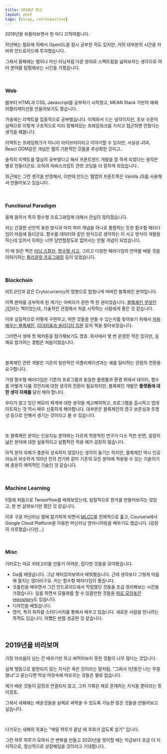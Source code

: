 ```yaml
---
title: 2018년 회고
layout: post
tags: [essay, retrospective]
---
```


2018년을 되돌아보면서 한 마디 끄적여봅니다.

작년에는 필요에 의해서 OpenGL을 잠시 공부한 적도 있지만, 거의 대부분의 시간을 자바와 안드로이드에 투자했습니다.

그래서 올해에는 웹이나 머신 러닝처럼 다른 분야로 스펙트럼을 넓혀보자는 생각으로 여러 분야를 탐험해보는 시간을 가졌습니다.

<br>

### Web

봄부터 HTML과 CSS, Javascript를 공부하기 시작했고, MEAN Stack 기반의 예제 어플리케이션을 만들어보기도 했습니다.

가을에는 리액트를 집중적으로 공부했습니다.
이제와서 드는 생각이지만, 초보 수준의 실력으로 이렇게 구조적으로 미리 정해져있는 프레임워크를 가지고 접근하면 안됬다는 생각을 해봅니다.

리액트는 프레임워크가 아니라 라이브러리라고 이야기할 수 있지만,
사실상 JSX, React DOM같은 개념은 웹의 기본적인 것들을 추상화한 것이고..

솔직히 리액트를 열심히 공부했다고 해서 프론트엔드 개발을 잘 하게 되었다는 생각은 별로 안들더군요.
오히려 자바스크립트 관련 코딩을 더 잘하게 되었습니다..

최근에는 그런 생각을 반영해서, 이번에 만드는 웹앱의 프론트쪽은 Vanilla JS를 사용해서 만들어보고 있습니다.

<br>

### Functional Paradigm

올해 들어서 특히 함수형 프로그래밍에 대해서 관심이 많아졌습니다.

저는 간결한 선언적 표현 방식과 마치 여러 개념을 하나로 통합하는 듯한 함수형 패러다임이 마음에 들더군요.
함수를 데이터와 같은 방식으로 생각하는 이 사고 방식이 개발을 하는데 있어서 이제는 너무 당연할정도로 없어서는 안될 개념이 되었습니다.

이 때 읽은 책은 [러닝 스칼라](http://www.yes24.com/24/goods/38606240), [함수형 사고](http://www.yes24.com/24/Goods/29029252),
그리고 다양한 패러다임의 언어를 배울 것을 이야기하는 [폴리글랏 프로그래밍](http://www.yes24.com/24/Goods/12204890) 등이 있었습니다.

<br>

### Blockchain

비트코인과 같은 Crytocurrency의 영향으로 엄청나게 떠버린 블록체인 분야입니다.

이쪽 분야를 공부하게 된 계기는 아버지가 권한 책 한 권이었습니다. [블록체인 무엇인가?](http://www.yes24.com/24/Goods/58551591)라는 책이었는데,
기술적인 관점에서 처음 시작하는 사람에게 좋은 것 같습니다.

이후 실질적으로 어떻게 구현하고, 어떤 것들을 만들 수 있는지를 찾아보기 위해서 [처음 배우는 블록체인](http://www.yes24.com/24/Goods/61189103), [이더리움과 솔리디티 입문](http://www.yes24.com/24/Goods/57840613) 등의 책을 찾아보았습니다.

그러면서 생애 첫 해커톤을 참가해보기도 했죠. 회사에서 몇 번 운영한 적은 있지만, 실제로 참가하는 경험은 처음이었습니다.

<br>

블록체인 관련 개발은 기존의 일반적인 어플리케이션과는 궤를 달리하는 관점의 전환을 요구합니다.

가령 함수형 패러다임은 기존의 프로그램과 동일한 플랫폼과 환경 위에서 데이터, 함수를 어떻게 다룰 것인지에 대한 생각의 전환이 필요하지만,
블록체인 개발은 **플랫폼에 대한 생각 자체를** 달리 해야 합니다.

우리가 알고 있던 메모리 체계에 대한 생각을 재고해야하고, 프로그램을 출시하고 업데이트하는 것 역시 매우 신중하게 해야합니다.
대부분은 블록체인의 영구 보존성과 투명성 등으로 인해서 생기는 것이라고 볼 수 있습니다.

<br>

또 블록체인 분야는 인공지능 분야와는 다르게 학문적인 연구가 다소 적은 반면, 굉장히 넓은 분야에 대한 실용적이고 실험적인 적용 예가 굉장히 많습니다.

아직 분야 자체가 충분히 성숙하지 않았다는 생각이 들기는 하지만,
블록체인 역시 인공지능과 비슷하게 100년 전의 전기와 같이 기존의 모든 분야에 적용될 수 있는 기술이기에 충분히 매력적인 기술인 것 같습니다.

<br>

### Machine Learning

5월에 처음으로 Tensorflow를 배워보았는데, 실질적으로 뭔가를 만들어보지는 않았고, 한 번 살펴보기만 했던 것 같습니다.

이후 구글 머신러닝 잼에 참가하게 되면서 [MLCC](https://developers.google.com/machine-learning/crash-course/?hl=ko)를 전체적으로 훑고,
Coursera에서 Google Cloud Platform을 이용한 머신러닝 엔지니어링을 배우기도 했습니다. (굉장히 지루했습니다만...)

<br>

### Misc

기타로는 따로 카테고리를 만들기 어려운, 잡다한 것들을 모아봤습니다.

- Go를 배웠습니다. 그냥 재미있어보여서 배워봤습니다. 근데 생각보다 그렇게 마음에 들지는 않더라구요. 저는 함수형 패러다임이 좋습니다.
- 코틀린을 배우면서 그간 안드로이드에서 작업했던 것들을 조금 정리해보는 시간을 가졌습니다. 일을 하면서 모듈화를 할 수 있을만한 것들을 [따로 모아놓은 repository](https://github.com/soldier4443/android-experiment)도 있습니다.
- 디자인을 배웠습니다.
- 영어, 특히 회하를 스터디서치를 통해서 배우고 있습니다. 새로운 사람을 만나려는 목적도 있습니다. 어쨌든 반쯤 성공한 것 같습니다.

<br>

## 2019년을 바라보며

가장 아쉬움이 남는 건 배우기만 하고 써먹어보지 못한 것들이 너무 많다는 것입니다.

실제 행동으로 발현되지 않는 지식은 죽은 것이라는 말처럼, "그래서 1년동안 너는 무얼 했냐"고 묻는다면
막상 머릿속에 떠오르는 것들은 별로 없습니다.

제가 배운 것들이 감정과 연결되지 않고, 그저 기록된 채로 존재하는 지식들 뿐이라는 뜻이겠죠.

그래서 새해에는 배운것들을 실제로 써먹을 수 있도록 가능한 많은 것들을 만들어보고 싶습니다.

<br>

다가오는 새해의 목표는 "매일 하루가 끝날 때 후회가 없도록 살기" 입니다.

그런 하루 하루가 모여서 큰 변화를 만들고 2020년을 맞이할 때는
지금보다 조금 더 지식적으로, 정신적으로 성장해있을 것이라고 기대합니다.
